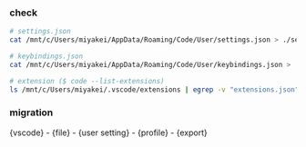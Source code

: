 ### check

```bash
# settings.json
cat /mnt/c/Users/miyakei/AppData/Roaming/Code/User/settings.json > ./settings.json

# keybindings.json
cat /mnt/c/Users/miyakei/AppData/Roaming/Code/User/keybindings.json > ./keybindings.json

# extension ($ code --list-extensions)
ls /mnt/c/Users/miyakei/.vscode/extensions | egrep -v "extensions.json" > ./_extension.txt 
```

### migration

{vscode} - {file} - {user setting} - {profile} - {export}
